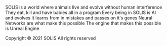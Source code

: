 SOLIS is a world where animals live and evolve without human interference
They eat, kill and have babies all in a program
Every being in SOLIS is AI and evolves
It learns from in mistakes and passes on it's genes
Neural Networks are what make this possible
The engine that makes this possible is Unreal Engine

Copyright © 2021 SOLIS
All rights reserved